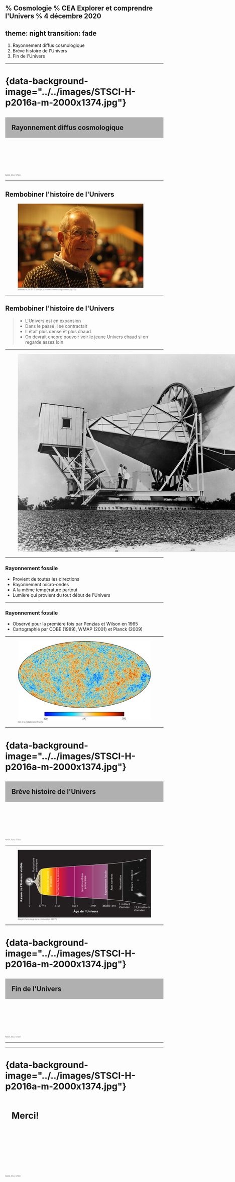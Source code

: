 % Cosmologie
% CEA Explorer et comprendre l'Univers
% 4 décembre 2020
---
theme: night
transition: fade
---

1. Rayonnement diffus cosmologique
2. Brève histoire de l'Univers
3. Fin de l'Univers

---

# {data-background-image="../../images/STSCI-H-p2016a-m-2000x1374.jpg"}

<h2 style="background-color: rgba(100, 100, 100, 0.5); padding: 20px;">
Rayonnement diffus cosmologique
</h2>

<br><br><br><br><br>
<figcaption style="font-size: 0.4em; color: #666;">
   NASA, ESA, STScI
</figcaption>

---

## Rembobiner l'histoire de l'Univers

<figure>
  <a href="https://www.flickr.com/photos/pollosaurio/4618430728/in/photostream/">
    <img src="../../images/Jim_Peebles.jpg"
      alt="Jim Peebles"
      style="max-width: 600px;">
  </a>
  <figcaption style="font-size: 0.4em; color: #666;">
  pollosaurio [CC BY 2.0](https://creativecommons.org/licenses/by/2.0/)
  </figcaption>
</figure>

---

## Rembobiner l'histoire de l'Univers

>- L'Univers est en expansion
>- Dans le passé il se contractait
>- Il était plus dense et plus chaud
>- On devrait encore pouvoir voir le jeune Univers chaud si on regarde assez loin

---

<figure>
  <a href="https://www.flickr.com/photos/nasacommons/16315677368/in/photolist-qRL7sd">
    <img src="../../images/penzias_wilson.jpg"
      alt="Penzias et Wilson à l'antenne Horn"
      style="max-width: 800px;">
  </a>
  <figcaption style="font-size: 0.4em; color: #666;">
  </figcaption>
</figure>

---

### Rayonnement fossile

- Provient de toutes les directions
- Rayonnement micro-ondes
- A la même température partout
- Lumière qui provient du tout début de l'Univers

---

### Rayonnement fossile

- Observé pour la première fois par Penzias et Wilson en 1965
- Cartographié par COBE (1989), WMAP (2001) et Planck (2009)

---

<figure>
  <a href="https://www.cosmos.esa.int/web/planck/picture-gallery">
    <img src="../../images/2015_SMICA_CMB.png"
      alt="Anisotroprie de température du rayonnement fossile"
    >
  </a>
  <figcaption style="font-size: 0.4em; color: #666;">
  ESA et la Collaboration Planck
  </figcaption>
</figure>

---

# {data-background-image="../../images/STSCI-H-p2016a-m-2000x1374.jpg"}

<h2 style="background-color: rgba(100, 100, 100, 0.5); padding: 20px;">
Brève histoire de l'Univers
</h2>

<br><br><br><br><br>
<figcaption style="font-size: 0.4em; color: #666;">
   NASA, ESA, STScI
</figcaption>

---

<figure>
  <a href="http://bicepkeck.org/visuals.html">
    <img src="../../images/History-of-the-Universe.png"
      alt="Histoire de l'Univers">
  </a>
  <figcaption style="font-size: 0.4em; color: #666;">
  Adapté d'une image de la collaboration BICEP2
  </figcaption>
</figure>

---

# {data-background-image="../../images/STSCI-H-p2016a-m-2000x1374.jpg"}

<h2 style="background-color: rgba(100, 100, 100, 0.5); padding: 20px;">
Fin de l'Univers
</h2>

<br><br><br><br><br>
<figcaption style="font-size: 0.4em; color: #666;">
   NASA, ESA, STScI
</figcaption>

---

---

# {data-background-image="../../images/STSCI-H-p2016a-m-2000x1374.jpg"}

<h1 style="padding: 20px;">
Merci!
</h1>

<br><br><br><br><br><br><br>
<figcaption style="font-size: 0.4em; color: #666;">
   NASA, ESA, STScI
</figcaption>

